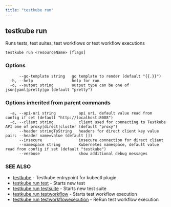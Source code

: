 ```yaml
---
title: "testkube run"
---
```

## testkube run

Runs tests, test suites, test workflows or test workflow executions

```
testkube run <resourceName> [flags]
```

### Options

```
      --go-template string   go template to render (default "{{.}}")
  -h, --help                 help for run
  -o, --output string        output type can be one of json|yaml|pretty|go (default "pretty")
```

### Options inherited from parent commands

```
  -a, --api-uri string          api uri, default value read from config if set (default "http://localhost:8088")
  -c, --client string           client used for connecting to Testkube API one of proxy|direct|cluster (default "proxy")
      --header stringToString   headers for direct client key value pair: --header name=value (default [])
      --insecure                insecure connection for direct client
      --namespace string        Kubernetes namespace, default value read from config if set (default "testkube")
      --verbose                 show additional debug messages
```

### SEE ALSO

* [testkube](testkube.md)	 - Testkube entrypoint for kubectl plugin
* [testkube run test](testkube_run_test.md)	 - Starts new test
* [testkube run testsuite](testkube_run_testsuite.md)	 - Starts new test suite
* [testkube run testworkflow](testkube_run_testworkflow.md)	 - Starts test workflow execution
* [testkube run testworkflowexecution](testkube_run_testworkflowexecution.md)	 - ReRun test workflow execution

